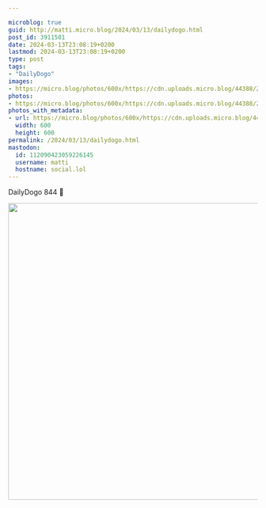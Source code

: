 ```yaml
---

microblog: true
guid: http://matti.micro.blog/2024/03/13/dailydogo.html
post_id: 3911501
date: 2024-03-13T23:08:19+0200
lastmod: 2024-03-13T23:08:19+0200
type: post
tags:
- "DailyDogo"
images:
- https://micro.blog/photos/600x/https://cdn.uploads.micro.blog/44388/2024/e001e9da12a645e88ac244ceba2807b2.jpg
photos:
- https://micro.blog/photos/600x/https://cdn.uploads.micro.blog/44388/2024/e001e9da12a645e88ac244ceba2807b2.jpg
photos_with_metadata:
- url: https://micro.blog/photos/600x/https://cdn.uploads.micro.blog/44388/2024/e001e9da12a645e88ac244ceba2807b2.jpg
  width: 600
  height: 600
permalink: /2024/03/13/dailydogo.html
mastodon:
  id: 112090423059226145
  username: matti
  hostname: social.lol
---
```

DailyDogo 844 🐶

<img src="/media/uploads/2024/e001e9da12a645e88ac244ceba2807b2.jpg" width="600" height="600" alt="" />
